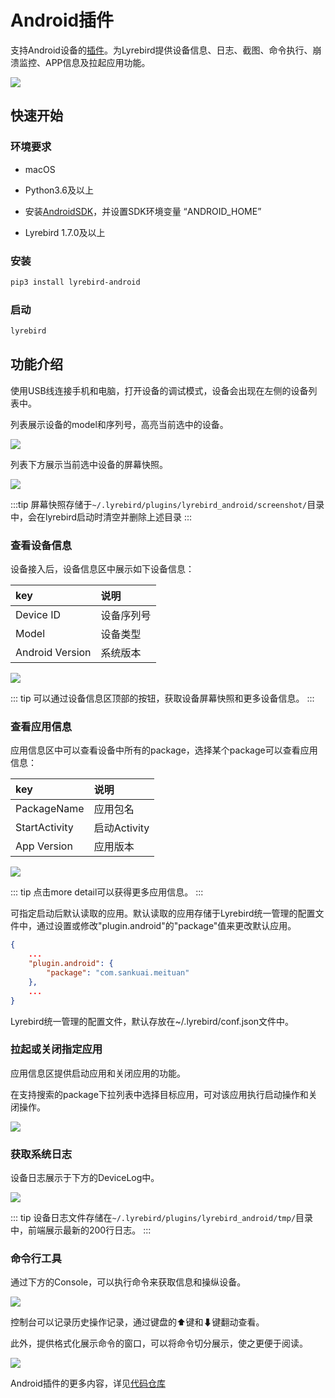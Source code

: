 # Android插件

支持Android设备的[插件](../plugins/)。为Lyrebird提供设备信息、日志、截图、命令执行、崩溃监控、APP信息及拉起应用功能。

![](../img/plugin-android.png)

## 快速开始

### 环境要求

* macOS

* Python3.6及以上

* 安装[AndroidSDK](https://developer.android.com/studio/)，并设置SDK环境变量 “ANDROID_HOME”

* Lyrebird 1.7.0及以上

### 安装

```bash
pip3 install lyrebird-android
```

### 启动

```bash
lyrebird
```

## 功能介绍

使用USB线连接手机和电脑，打开设备的调试模式，设备会出现在左侧的设备列表中。

列表展示设备的model和序列号，高亮当前选中的设备。

![](../img/plugin-android-devicelist.png)

列表下方展示当前选中设备的屏幕快照。

![](../img/plugin-android-screenshot.png)

:::tip
屏幕快照存储于```~/.lyrebird/plugins/lyrebird_android/screenshot/```目录中，会在lyrebird启动时清空并删除上述目录
:::

### 查看设备信息

设备接入后，设备信息区中展示如下设备信息：

key | 说明
:-- | :--
Device ID | 设备序列号
Model | 设备类型
Android Version | 系统版本

![](../img/plugin-android-deviceinfo.png)

::: tip
可以通过设备信息区顶部的按钮，获取设备屏幕快照和更多设备信息。
:::

### 查看应用信息

应用信息区中可以查看设备中所有的package，选择某个package可以查看应用信息：

key | 说明
:-- | :--
PackageName | 应用包名
StartActivity | 启动Activity
App Version | 应用版本

![](../img/plugin-android-appinfo.png)

::: tip
点击more detail可以获得更多应用信息。
:::

可指定启动后默认读取的应用。默认读取的应用存储于Lyrebird统一管理的配置文件中，通过设置或修改"plugin.android"的"package"值来更改默认应用。

```json
{
    ...
    "plugin.android": {
        "package": "com.sankuai.meituan"
    },
    ...
}
```

Lyrebird统一管理的配置文件，默认存放在~/.lyrebird/conf.json文件中。

### 拉起或关闭指定应用

应用信息区提供启动应用和关闭应用的功能。

在支持搜索的package下拉列表中选择目标应用，可对该应用执行启动操作和关闭操作。

![](../img/plugin-android-startapp.gif)

### 获取系统日志

设备日志展示于下方的DeviceLog中。

![](../img/plugin-android-devicelog.png)

::: tip
设备日志文件存储在```~/.lyrebird/plugins/lyrebird_android/tmp/```目录中，前端展示最新的200行日志。
:::

### 命令行工具

通过下方的Console，可以执行命令来获取信息和操纵设备。

![](../img/plugin-android-console.png)

控制台可以记录历史操作记录，通过键盘的⬆键和⬇键翻动查看。

此外，提供格式化展示命令的窗口，可以将命令切分展示，使之更便于阅读。

![](../img/plugin-android-console.gif)

Android插件的更多内容，详见[代码仓库](https://github.com/Meituan-Dianping/lyrebird-android)
